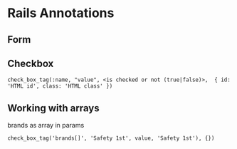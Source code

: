 # Rails Annotations

## Form
## Checkbox
`check_box_tag(:name, "value", <is checked or not (true|false)>,  { id: 'HTML id', class: 'HTML class' })`

## Working with arrays
brands as array in params

`check_box_tag('brands[]', 'Safety 1st', value, 'Safety 1st'), {})`
